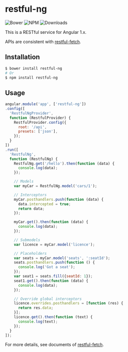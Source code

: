 # restful-ng

![Bower](https://img.shields.io/bower/v/restful-ng.svg)
![NPM](https://img.shields.io/npm/v/restful-ng.svg)
![Downloads](https://img.shields.io/npm/dt/restful-ng.svg)

This is a RESTful service for Angular 1.x.

APIs are consistent with [restful-fetch](https://github.com/gera2ld/restful-fetch).

Installation
---
``` sh
$ bower install restful-ng
# Or
$ npm install restful-ng
```

Usage
---
``` js
angular.module('app', ['restful-ng'])
.config([
  'RestfulNgProvider',
  function (RestfulProvider) {
    RestfulProvider.config({
      root: '/api',
      presets: ['json'],
    });
  }
])
.run([
  'RestfulNg',
  function (RestfulNg) {
    RestfulNg.get('/hello').then(function (data) {
      console.log(data);
    });

    // Models
    var myCar = RestfulNg.model('cars/1');

    // Interceptors
    myCar.posthandlers.push(function (data) {
      data.intercepted = true;
      return data;
    });

    myCar.get().then(function (data) {
      console.log(data);
    });

    // Submodels
    var licence = myCar.model('licence');

    // Placeholders
    var seats = myCar.model('seats', ':seatId');
    seats.posthandlers.push(function () {
      console.log('Got a seat');
    });
    var seat1 = seats.fill({seatId: 1});
    seat1.get().then(function (data) {
      console.log(data);
    });

    // Override global interceptors
    licence.overrides.posthandlers = [function (res) {
      return res.data;
    }];
    licence.get().then(function (text) {
      console.log(text);
    });
  }
]);
```

For more details, see documents of [restful-fetch](https://github.com/gera2ld/restful-fetch).
